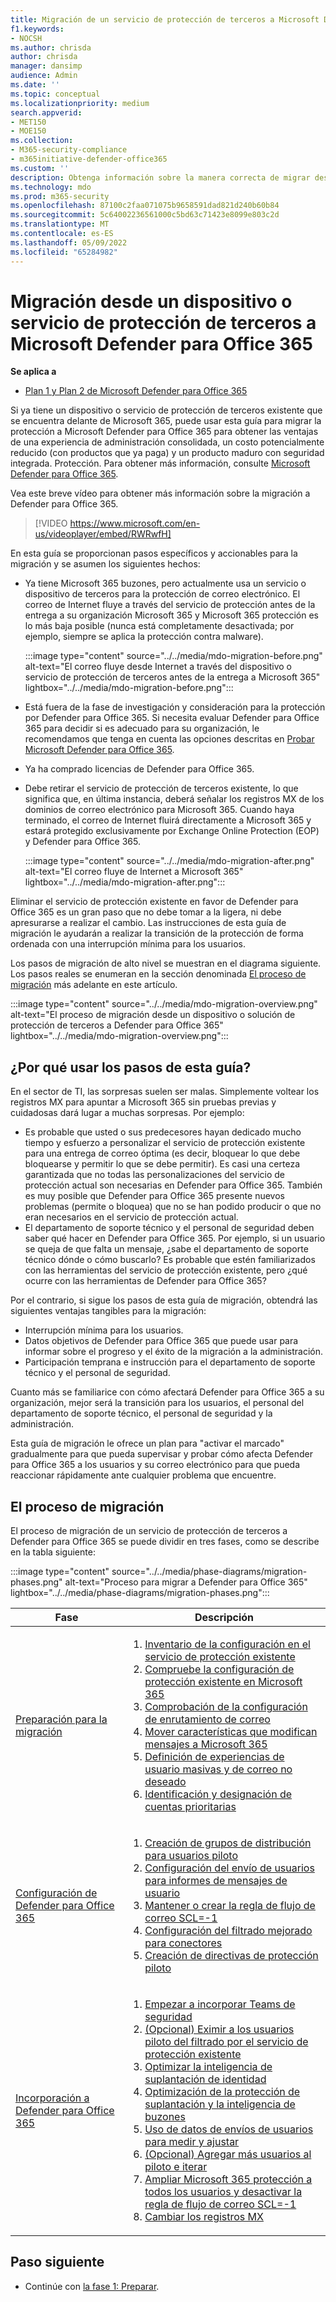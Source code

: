 ```yaml
---
title: Migración de un servicio de protección de terceros a Microsoft Defender para Office 365
f1.keywords:
- NOCSH
ms.author: chrisda
author: chrisda
manager: dansimp
audience: Admin
ms.date: ''
ms.topic: conceptual
ms.localizationpriority: medium
search.appverid:
- MET150
- MOE150
ms.collection:
- M365-security-compliance
- m365initiative-defender-office365
ms.custom: ''
description: Obtenga información sobre la manera correcta de migrar desde dispositivos o servicios de protección de terceros como Google Postini, Barracuda Spam y Virus Firewall o Cisco IronPort para Microsoft Defender para Office 365 protección.
ms.technology: mdo
ms.prod: m365-security
ms.openlocfilehash: 87100c2faa071075b9658591dad821d240b60b84
ms.sourcegitcommit: 5c64002236561000c5bd63c71423e8099e803c2d
ms.translationtype: MT
ms.contentlocale: es-ES
ms.lasthandoff: 05/09/2022
ms.locfileid: "65284982"
---
```

# <a name="migrate-from-a-third-party-protection-service-or-device-to-microsoft-defender-for-office-365"></a>Migración desde un dispositivo o servicio de protección de terceros a Microsoft Defender para Office 365

**Se aplica a**
- [Plan 1 y Plan 2 de Microsoft Defender para Office 365](defender-for-office-365.md)

Si ya tiene un dispositivo o servicio de protección de terceros existente que se encuentra delante de Microsoft 365, puede usar esta guía para migrar la protección a Microsoft Defender para Office 365 para obtener las ventajas de una experiencia de administración consolidada, un costo potencialmente reducido (con productos que ya paga) y un producto maduro con seguridad integrada.  Protección. Para obtener más información, consulte [Microsoft Defender para Office 365](https://www.microsoft.com/security/business/threat-protection/office-365-defender).

Vea este breve vídeo para obtener más información sobre la migración a Defender para Office 365.
> [!VIDEO https://www.microsoft.com/en-us/videoplayer/embed/RWRwfH]

En esta guía se proporcionan pasos específicos y accionables para la migración y se asumen los siguientes hechos:

- Ya tiene Microsoft 365 buzones, pero actualmente usa un servicio o dispositivo de terceros para la protección de correo electrónico. El correo de Internet fluye a través del servicio de protección antes de la entrega a su organización Microsoft 365 y Microsoft 365 protección es lo más baja posible (nunca está completamente desactivada; por ejemplo, siempre se aplica la protección contra malware).

  :::image type="content" source="../../media/mdo-migration-before.png" alt-text="El correo fluye desde Internet a través del dispositivo o servicio de protección de terceros antes de la entrega a Microsoft 365" lightbox="../../media/mdo-migration-before.png":::

- Está fuera de la fase de investigación y consideración para la protección por Defender para Office 365. Si necesita evaluar Defender para Office 365 para decidir si es adecuado para su organización, le recomendamos que tenga en cuenta las opciones descritas en [Probar Microsoft Defender para Office 365](try-microsoft-defender-for-office-365.md).

- Ya ha comprado licencias de Defender para Office 365.

- Debe retirar el servicio de protección de terceros existente, lo que significa que, en última instancia, deberá señalar los registros MX de los dominios de correo electrónico para Microsoft 365. Cuando haya terminado, el correo de Internet fluirá directamente a Microsoft 365 y estará protegido exclusivamente por Exchange Online Protection (EOP) y Defender para Office 365.

  :::image type="content" source="../../media/mdo-migration-after.png" alt-text="El correo fluye de Internet a Microsoft 365" lightbox="../../media/mdo-migration-after.png":::

Eliminar el servicio de protección existente en favor de Defender para Office 365 es un gran paso que no debe tomar a la ligera, ni debe apresurarse a realizar el cambio. Las instrucciones de esta guía de migración le ayudarán a realizar la transición de la protección de forma ordenada con una interrupción mínima para los usuarios.

Los pasos de migración de alto nivel se muestran en el diagrama siguiente. Los pasos reales se enumeran en la sección denominada [El proceso de migración](#the-migration-process) más adelante en este artículo.

:::image type="content" source="../../media/mdo-migration-overview.png" alt-text="El proceso de migración desde un dispositivo o solución de protección de terceros a Defender para Office 365" lightbox="../../media/mdo-migration-overview.png":::

## <a name="why-use-the-steps-in-this-guide"></a>¿Por qué usar los pasos de esta guía?

En el sector de TI, las sorpresas suelen ser malas. Simplemente voltear los registros MX para apuntar a Microsoft 365 sin pruebas previas y cuidadosas dará lugar a muchas sorpresas. Por ejemplo:

- Es probable que usted o sus predecesores hayan dedicado mucho tiempo y esfuerzo a personalizar el servicio de protección existente para una entrega de correo óptima (es decir, bloquear lo que debe bloquearse y permitir lo que se debe permitir). Es casi una certeza garantizada que no todas las personalizaciones del servicio de protección actual son necesarias en Defender para Office 365. También es muy posible que Defender para Office 365 presente nuevos problemas (permite o bloquea) que no se han podido producir o que no eran necesarios en el servicio de protección actual.
- El departamento de soporte técnico y el personal de seguridad deben saber qué hacer en Defender para Office 365. Por ejemplo, si un usuario se queja de que falta un mensaje, ¿sabe el departamento de soporte técnico dónde o cómo buscarlo? Es probable que estén familiarizados con las herramientas del servicio de protección existente, pero ¿qué ocurre con las herramientas de Defender para Office 365?

Por el contrario, si sigue los pasos de esta guía de migración, obtendrá las siguientes ventajas tangibles para la migración:

- Interrupción mínima para los usuarios.
- Datos objetivos de Defender para Office 365 que puede usar para informar sobre el progreso y el éxito de la migración a la administración.
- Participación temprana e instrucción para el departamento de soporte técnico y el personal de seguridad.

Cuanto más se familiarice con cómo afectará Defender para Office 365 a su organización, mejor será la transición para los usuarios, el personal del departamento de soporte técnico, el personal de seguridad y la administración.

Esta guía de migración le ofrece un plan para "activar el marcado" gradualmente para que pueda supervisar y probar cómo afecta Defender para Office 365 a los usuarios y su correo electrónico para que pueda reaccionar rápidamente ante cualquier problema que encuentre.

## <a name="the-migration-process"></a>El proceso de migración

El proceso de migración de un servicio de protección de terceros a Defender para Office 365 se puede dividir en tres fases, como se describe en la tabla siguiente:

:::image type="content" source="../../media/phase-diagrams/migration-phases.png" alt-text="Proceso para migrar a Defender para Office 365" lightbox="../../media/phase-diagrams/migration-phases.png":::

|Fase|Descripción|
|---|---|
|[Preparación para la migración](migrate-to-defender-for-office-365-prepare.md)|<ol><li>[Inventario de la configuración en el servicio de protección existente](migrate-to-defender-for-office-365-prepare.md#inventory-the-settings-at-your-existing-protection-service)</li><li>[Compruebe la configuración de protección existente en Microsoft 365](migrate-to-defender-for-office-365-prepare.md#check-your-existing-protection-configuration-in-microsoft-365)</li><li>[Comprobación de la configuración de enrutamiento de correo](migrate-to-defender-for-office-365-prepare.md#check-your-mail-routing-configuration)</li><li>[Mover características que modifican mensajes a Microsoft 365](migrate-to-defender-for-office-365-prepare.md#move-features-that-modify-messages-into-microsoft-365)</li><li>[Definición de experiencias de usuario masivas y de correo no deseado](migrate-to-defender-for-office-365-prepare.md#define-spam-and-bulk-user-experiences)</li><li>[Identificación y designación de cuentas prioritarias](migrate-to-defender-for-office-365-prepare.md#identify-and-designate-priority-accounts)</li></ol>|
|[Configuración de Defender para Office 365](migrate-to-defender-for-office-365-setup.md)|<ol><li>[Creación de grupos de distribución para usuarios piloto](migrate-to-defender-for-office-365-setup.md#step-1-create-distribution-groups-for-pilot-users)</li><li>[Configuración del envío de usuarios para informes de mensajes de usuario](migrate-to-defender-for-office-365-setup.md#step-2-configure-user-submission-for-user-message-reporting)</li><li>[Mantener o crear la regla de flujo de correo SCL=-1](migrate-to-defender-for-office-365-setup.md#step-3-maintain-or-create-the-scl-1-mail-flow-rule)</li><li>[Configuración del filtrado mejorado para conectores](migrate-to-defender-for-office-365-setup.md#step-4-configure-enhanced-filtering-for-connectors)</li><li>[Creación de directivas de protección piloto](migrate-to-defender-for-office-365-setup.md#step-5-create-pilot-protection-policies)</li></ol>|
|[Incorporación a Defender para Office 365](migrate-to-defender-for-office-365-onboard.md)|<ol><li>[Empezar a incorporar Teams de seguridad](migrate-to-defender-for-office-365-onboard.md#step-1-begin-onboarding-security-teams)</li><li>[(Opcional) Eximir a los usuarios piloto del filtrado por el servicio de protección existente](migrate-to-defender-for-office-365-onboard.md#step-2-optional-exempt-pilot-users-from-filtering-by-your-existing-protection-service)</li><li>[Optimizar la inteligencia de suplantación de identidad](migrate-to-defender-for-office-365-onboard.md#step-3-tune-spoof-intelligence)</li><li>[Optimización de la protección de suplantación y la inteligencia de buzones](migrate-to-defender-for-office-365-onboard.md#step-4-tune-impersonation-protection-and-mailbox-intelligence)</li><li>[Uso de datos de envíos de usuarios para medir y ajustar](migrate-to-defender-for-office-365-onboard.md#step-5-use-data-from-user-submissions-to-measure-and-adjust)</li><li>[(Opcional) Agregar más usuarios al piloto e iterar](migrate-to-defender-for-office-365-onboard.md#step-6-optional-add-more-users-to-your-pilot-and-iterate)</li><li>[Ampliar Microsoft 365 protección a todos los usuarios y desactivar la regla de flujo de correo SCL=-1](migrate-to-defender-for-office-365-onboard.md#step-7-extend-microsoft-365-protection-to-all-users-and-turn-off-the-scl-1-mail-flow-rule)</li><li>[Cambiar los registros MX](migrate-to-defender-for-office-365-onboard.md#step-8-switch-your-mx-records)</li></ol>|

## <a name="next-step"></a>Paso siguiente

- Continúe con [la fase 1: Preparar](migrate-to-defender-for-office-365-prepare.md).
